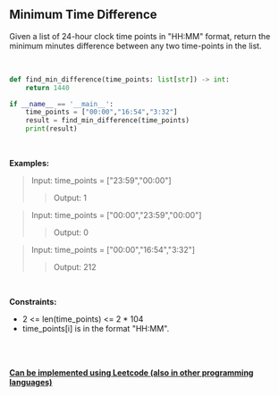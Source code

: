 Minimum Time Difference
-----------------------

Given a list of 24-hour clock time points in "HH:MM" format, 
return the minimum minutes difference between any two time-points in the list.

<br/>

```python
def find_min_difference(time_points: list[str]) -> int:
    return 1440

if __name__ == '__main__':
    time_points = ["00:00","16:54","3:32"]
    result = find_min_difference(time_points)
    print(result)

```

<br/>

**Examples:**

> Input: time_points = ["23:59","00:00"]
>> Output: 1

> Input: time_points = ["00:00","23:59","00:00"]
>> Output: 0

> Input: time_points = ["00:00","16:54","3:32"]
>> Output: 212

<br/>

**Constraints:**
* 2 <= len(time_points) <= 2 * 104
* time_points[i] is in the format "HH:MM".

<br/>
<br/>

**[Can be implemented using Leetcode (also in other programming languages)](https://leetcode.com/problems/minimum-time-difference/)**
